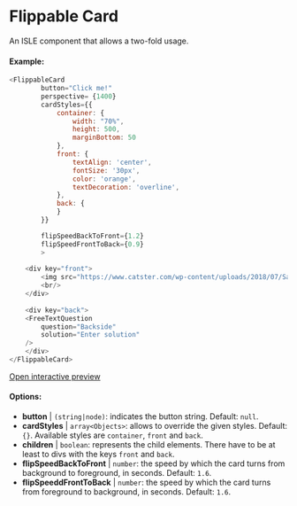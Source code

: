 # Flippable Card

An ISLE component that allows a two-fold usage.

#### Example:

``` js
<FlippableCard
        button="Click me!"
        perspective= {1400}
        cardStyles={{
            container: {
                width: "70%",
                height: 500,
                marginBottom: 50
            },
            front: {
                textAlign: 'center',
                fontSize: '30px',
                color: 'orange',
                textDecoration: 'overline',
            },
            back: {
            }
        }}

        flipSpeedBackToFront={1.2}
        flipSpeedFrontToBack={0.9}      
        >
    
    <div key="front">
        <img src="https://www.catster.com/wp-content/uploads/2018/07/Savannah-cat-long-body-shot.jpg" />
        <br/>
    </div>
    
    <div key="back">
    <FreeTextQuestion
        question="Backside"
        solution="Enter solution"
    />
    </div>
</FlippableCard>
``` 

[Open interactive preview](https://isle.heinz.cmu.edu/components/free-text-question/)

#### Options:

* __button__ | `(string|node)`: indicates the button string. Default: `null`.
* __cardStyles__ | `array<Objects>`: allows to override the given styles. Default: `{}`. Available styles are  `container`,  `front` and  `back`.
* __children__ | `boolean`: represents the child elements. There have to be at least to divs with the keys  `front` and  `back`. 
* __flipSpeedBackToFront__ | `number`: the speed by which the card turns from background to foreground, in seconds. Default: `1.6`.
* __flipSpeeddFrontToBack__ | `number`: the speed by which the card turns from foreground to background, in seconds. Default: `1.6`.

